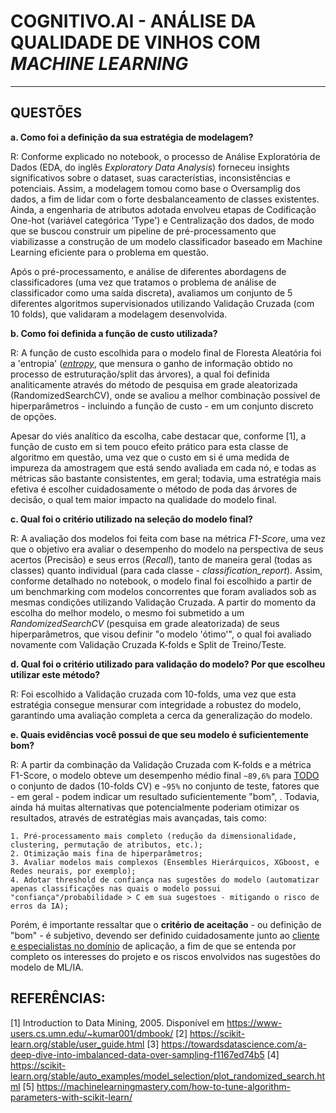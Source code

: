 # COGNITIVO.AI - ANÁLISE DA QUALIDADE DE VINHOS COM *MACHINE LEARNING*
---

## QUESTÕES

**a. Como foi a definição da sua estratégia de modelagem?**

R: Conforme explicado no notebook, o processo de Análise Exploratória de Dados (EDA, do inglês *Exploratory Data Analysis*) forneceu insights significativos sobre o dataset, suas característias, inconsistências e potenciais. Assim, a modelagem tomou como base o Oversamplig dos dados, a fim de lidar com o forte desbalanceamento de classes existentes. Ainda, a engenharia de atributos adotada envolveu etapas de Codificação One-hot (variável categórica 'Type') e Centralização dos dados, de modo que se buscou construir um pipeline de pré-processamento que viabilizasse a construção de um modelo classificador baseado em Machine Learning eficiente para o problema em questão.

Após o pré-processamento, e análise de diferentes abordagens de classificadores (uma vez que tratamos o problema de análise de classificador como uma saída discreta), avaliamos um conjunto de 5 diferentes algoritmos supervisionados utilizando Validação Cruzada (com 10 folds), que validaram a modelagem desenvolvida.

**b. Como foi definida a função de custo utilizada?**

R: A função de custo escolhida para o modelo final de Floresta Aleatória foi a 'entropia' ([*entropy*](https://scikit-learn.org/stable/modules/generated/sklearn.ensemble.RandomForestClassifier.html), que mensura o ganho de informação obtido no processo de estruturação/split das árvores), a qual foi definida analiticamente através do método de pesquisa em grade aleatorizada (RandomizedSearchCV), onde se avaliou a melhor combinação possível de hiperparâmetros - incluindo a função de custo - em um conjunto discreto de opções.

Apesar do viés analítico da escolha, cabe destacar que, conforme [1], a função de custo em si tem pouco efeito prático para esta classe de algoritmo em questão, uma vez que o custo em si é uma medida de impureza da amostragem que está sendo avaliada em cada nó, e todas as métricas são bastante consistentes, em geral; todavia, uma estratégia mais efetiva é escolher cuidadosamente o método de poda das árvores de decisão, o qual tem maior impacto na qualidade do modelo final.

**c. Qual foi o critério utilizado na seleção do modelo final?**

R: A avaliação dos modelos foi feita com base na métrica *F1-Score*, uma vez que o objetivo era avaliar o desempenho do modelo na perspectiva de seus acertos (Precisão) e seus erros (*Recall*), tanto de maneira geral (todas as classes) quanto individual (para cada classe - *classification_report*).
Assim, conforme detalhado no notebook, o modelo final foi escolhido a partir de um benchmarking com modelos concorrentes que foram avaliados sob as mesmas condições utilizando Validação Cruzada. A partir do momento da escolha do melhor modelo, o mesmo foi submetido a um *RandomizedSearchCV* (pesquisa em grade aleatorizada) de seus hiperparâmetros, que visou definir "o modelo 'ótimo'", o qual foi avaliado novamente com Validação Cruzada K-folds e Split de Treino/Teste.

**d. Qual foi o critério utilizado para validação do modelo? Por que escolheu utilizar este método?**

R: Foi escolhido a Validação cruzada com 10-folds, uma vez que esta estratégia consegue mensurar com integridade a robustez do modelo, garantindo uma avaliação completa a cerca da generalização do modelo.

**e. Quais evidências você possui de que seu modelo é suficientemente bom?**

R: A partir da combinação da Validação Cruzada com K-folds e a métrica F1-Score, o modelo obteve um desempenho médio final `~89,6%` para <u>TODO</u> o conjunto de dados (10-folds CV) e `~95%` no conjunto de teste, fatores que - em geral - podem indicar um resultado suficientemente "bom", . Todavia, ainda há muitas alternativas que potencialmente poderiam otimizar os resultados, através de estratégias mais avançadas, tais como:

	1. Pré-processamento mais completo (redução da dimensionalidade, clustering, permutação de atributos, etc.);
	2. Otimização mais fina de hiperparâmetros;
	3. Avaliar modelos mais complexos (Ensembles Hierárquicos, XGboost, e Redes neurais, por exemplo);
	4. Adotar threshold de confiança nas sugestões do modelo (automatizar apenas classificações nas quais o modelo possui "confiança"/probabilidade > C em sua sugestoes - mitigando o risco de erros da IA);

Porém, é importante ressaltar que o **critério de aceitação** - ou definição de "bom" - é subjetivo, devendo ser definido cuidadosamente junto ao <u>cliente e especialistas no domínio</u> de aplicação, a fim de que se entenda por completo os interesses do projeto e os riscos envolvidos nas sugestões do modelo de ML/IA.

## REFERÊNCIAS:

[1] Introduction to Data Mining, 2005. Disponível em https://www-users.cs.umn.edu/~kumar001/dmbook/
[2] https://scikit-learn.org/stable/user_guide.html
[3] https://towardsdatascience.com/a-deep-dive-into-imbalanced-data-over-sampling-f1167ed74b5
[4] https://scikit-learn.org/stable/auto_examples/model_selection/plot_randomized_search.html
[5] https://machinelearningmastery.com/how-to-tune-algorithm-parameters-with-scikit-learn/